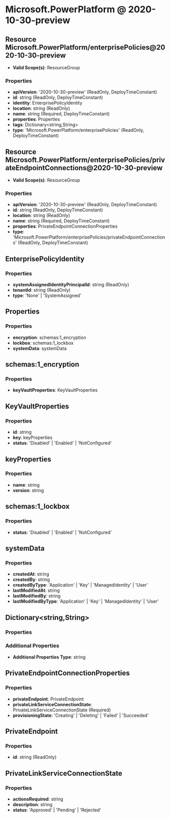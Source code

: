 # Microsoft.PowerPlatform @ 2020-10-30-preview

## Resource Microsoft.PowerPlatform/enterprisePolicies@2020-10-30-preview
* **Valid Scope(s)**: ResourceGroup
### Properties
* **apiVersion**: '2020-10-30-preview' (ReadOnly, DeployTimeConstant)
* **id**: string (ReadOnly, DeployTimeConstant)
* **identity**: EnterprisePolicyIdentity
* **location**: string (ReadOnly)
* **name**: string (Required, DeployTimeConstant)
* **properties**: Properties
* **tags**: Dictionary<string,String>
* **type**: 'Microsoft.PowerPlatform/enterprisePolicies' (ReadOnly, DeployTimeConstant)

## Resource Microsoft.PowerPlatform/enterprisePolicies/privateEndpointConnections@2020-10-30-preview
* **Valid Scope(s)**: ResourceGroup
### Properties
* **apiVersion**: '2020-10-30-preview' (ReadOnly, DeployTimeConstant)
* **id**: string (ReadOnly, DeployTimeConstant)
* **location**: string (ReadOnly)
* **name**: string (Required, DeployTimeConstant)
* **properties**: PrivateEndpointConnectionProperties
* **type**: 'Microsoft.PowerPlatform/enterprisePolicies/privateEndpointConnections' (ReadOnly, DeployTimeConstant)

## EnterprisePolicyIdentity
### Properties
* **systemAssignedIdentityPrincipalId**: string (ReadOnly)
* **tenantId**: string (ReadOnly)
* **type**: 'None' | 'SystemAssigned'

## Properties
### Properties
* **encryption**: schemas:1_encryption
* **lockbox**: schemas:1_lockbox
* **systemData**: systemData

## schemas:1_encryption
### Properties
* **keyVaultProperties**: KeyVaultProperties

## KeyVaultProperties
### Properties
* **id**: string
* **key**: keyProperties
* **status**: 'Disabled' | 'Enabled' | 'NotConfigured'

## keyProperties
### Properties
* **name**: string
* **version**: string

## schemas:1_lockbox
### Properties
* **status**: 'Disabled' | 'Enabled' | 'NotConfigured'

## systemData
### Properties
* **createdAt**: string
* **createdBy**: string
* **createdByType**: 'Application' | 'Key' | 'ManagedIdentity' | 'User'
* **lastModifiedAt**: string
* **lastModifiedBy**: string
* **lastModifiedByType**: 'Application' | 'Key' | 'ManagedIdentity' | 'User'

## Dictionary<string,String>
### Properties
### Additional Properties
* **Additional Properties Type**: string

## PrivateEndpointConnectionProperties
### Properties
* **privateEndpoint**: PrivateEndpoint
* **privateLinkServiceConnectionState**: PrivateLinkServiceConnectionState (Required)
* **provisioningState**: 'Creating' | 'Deleting' | 'Failed' | 'Succeeded'

## PrivateEndpoint
### Properties
* **id**: string (ReadOnly)

## PrivateLinkServiceConnectionState
### Properties
* **actionsRequired**: string
* **description**: string
* **status**: 'Approved' | 'Pending' | 'Rejected'

